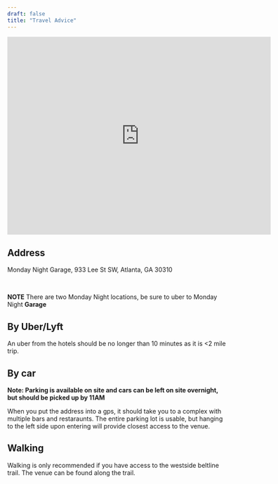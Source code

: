 ```yaml
---
draft: false
title: "Travel Advice"
---
```


<iframe src="https://www.google.com/maps/embed?pb=!1m18!1m12!1m3!1d3318.2190734974038!2d-84.42027708255611!3d33.72915079999999!2m3!1f0!2f0!3f0!3m2!1i1024!2i768!4f13.1!3m3!1m2!1s0x88f5033d9e5c4f75%3A0x23ae777e33350114!2sMonday%20Night%20Garage!5e0!3m2!1sen!2sus!4v1672283786738!5m2!1sen!2sus" width="600" height="450" style="border:0;" allowfullscreen="" loading="lazy" referrerpolicy="no-referrer-when-downgrade"></iframe>

## Address

Monday Night Garage, 
933 Lee St SW, 
Atlanta, GA 
30310

<br>

**NOTE** There are two Monday Night locations, be sure to uber to Monday Night **Garage**

## By Uber/Lyft

An uber from the hotels should be no longer than 10 minutes as it is <2 mile trip.


## By car

**Note: Parking is available on site and cars can be left on site overnight, but should be picked up by 11AM**

When you put the address into a gps, it should take you to a complex with multiple bars and restaraunts. The entire parking lot is usable, but hanging to the left side upon entering will provide closest access to the venue.
 
## Walking

Walking is only recommended if you have access to the westside beltline trail.  The venue can be found along the trail.








